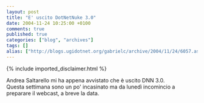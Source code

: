 ```yaml
---
layout: post
title: "E' uscito DotNetNuke 3.0"
date: 2004-11-24 10:25:00 +0100
comments: true
published: true
categories: ["blog", "archives"]
tags: []
alias: ["http://blogs.ugidotnet.org/gabrielc/archive/2004/11/24/6057.aspx"]
---
```

<!-- more -->
{% include imported_disclaimer.html %}
<div xmlns="http://www.w3.org/1999/xhtml">Andrea Saltarello mi ha appena avvistato che è uscito DNN 3.0.</div>
<div xmlns="http://www.w3.org/1999/xhtml">Questa settimana sono un po' incasinato ma da lunedì incomincio a preparare il webcast, a breve la data.</div>
<div xmlns="http://www.w3.org/1999/xhtml"> </div>
